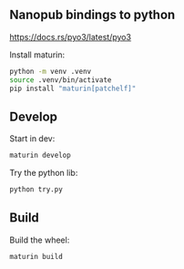 ## Nanopub bindings to python

https://docs.rs/pyo3/latest/pyo3

Install maturin:

```bash
python -m venv .venv
source .venv/bin/activate
pip install "maturin[patchelf]"
```

## Develop

Start in dev:

```bash
maturin develop
```

Try the python lib:

```bash
python try.py
```

## Build

Build the wheel:

```bash
maturin build
```
